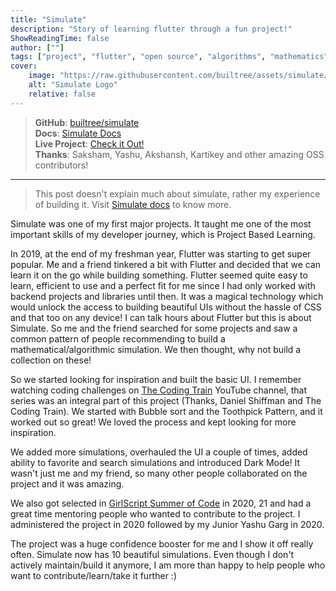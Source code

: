 ```yaml
---
title: "Simulate"
description: "Story of learning flutter through a fun project!"
ShowReadingTime: false
author: [""]
tags: ["project", "flutter", "open source", "algorithms", "mathematics"]
cover:
    image: "https://raw.githubusercontent.com/builtree/assets/simulate/documentation/SimulateTitle.svg"
    alt: "Simulate Logo"
    relative: false
---
```


> **GitHub**: [builtree/simulate](https://github.com/builtree/simulate)  
> **Docs**: [Simulate Docs](https://builtree.org/simulate)  
> **Live Project**: [Check it Out!](https://builtree.org/simulate/web)  
> **Thanks**: Saksham, Yashu, Akshansh, Kartikey and other amazing OSS contributors!

---

> This post doesn't explain much about simulate, rather my experience of building it. Visit [Simulate docs](https://builtree.org/simulate) to know more.

Simulate was one of my first major projects. It taught me one of the most important skills of my developer journey, which is Project Based Learning.

In 2019, at the end of my freshman year, Flutter was starting to get super popular. Me and a friend tinkered a bit with Flutter and decided that we can learn it on the go while building something. Flutter seemed quite easy to learn, efficient to use and a perfect fit for me since I had only worked with backend projects and libraries until then. It was a magical technology which would unlock the access to building beautiful UIs without the hassle of CSS and that too on any device! I can talk hours about Flutter but this is about Simulate. So me and the friend searched for some projects and saw a common pattern of people recommending to build a mathematical/algorithmic simulation. We then thought, why not build a collection on these!

So we started looking for inspiration and built the basic UI. I remember watching coding challenges on [The Coding Train](https://thecodingtrain.com/) YouTube channel, that series was an integral part of this project (Thanks, Daniel Shiffman and The Coding Train). We started with Bubble sort and the Toothpick Pattern, and it worked out so great! We loved the process and kept looking for more inspiration.

We added more simulations, overhauled the UI a couple of times, added ability to favorite and search simulations and introduced Dark Mode! It wasn't just me and my friend, so many other people collaborated on the project and it was amazing.

We also got selected in [GirlScript Summer of Code](https://gssoc.girlscript.tech/) in 2020, 21 and had a great time mentoring people who wanted to contribute to the project. I administered the project in 2020 followed by my Junior Yashu Garg in 2020.

The project was a huge confidence booster for me and I show it off really often. Simulate now has 10 beautiful simulations. Even though I don't actively maintain/build it anymore, I am more than happy to help people who want to contribute/learn/take it further :)
